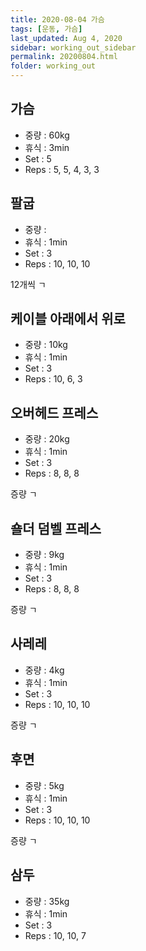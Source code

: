```yaml
---
title: 2020-08-04 가슴
tags: [운동, 가슴]
last_updated: Aug 4, 2020
sidebar: working_out_sidebar
permalink: 20200804.html
folder: working_out
---
```


## 가슴

- 중량 : 60kg
- 휴식 : 3min
- Set : 5
- Reps : 5, 5, 4, 3, 3

## 팔굽

- 중량 :
- 휴식 : 1min
- Set : 3
- Reps : 10, 10, 10

12개씩 ㄱ

## 케이블 아래에서 위로

- 중량 : 10kg
- 휴식 : 1min
- Set : 3
- Reps : 10, 6, 3

## 오버헤드 프레스

- 중량 : 20kg
- 휴식 : 1min
- Set : 3
- Reps : 8, 8, 8

증량 ㄱ

## 숄더 덤벨 프레스

- 중량 : 9kg
- 휴식 : 1min
- Set : 3
- Reps : 8, 8, 8

증량 ㄱ

## 사레레

- 중량 : 4kg
- 휴식 : 1min
- Set : 3
- Reps : 10, 10, 10

증량 ㄱ

## 후면

- 중량 : 5kg
- 휴식 : 1min
- Set : 3
- Reps : 10, 10, 10

증량 ㄱ

## 삼두

- 중량 : 35kg
- 휴식 : 1min
- Set : 3
- Reps : 10, 10, 7
